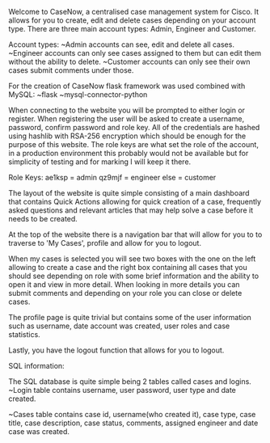 Welcome to CaseNow, a centralised case management system for Cisco. It allows for you to create, edit and delete cases depending on your account type. There are three main account types: Admin, Engineer and Customer. 

Account types:
~Admin accounts can see, edit and delete all cases.
~Engineer accounts can only see cases assigned to them but can edit them without the ability to delete.
~Customer accounts can only see their own cases submit comments under those.

For the creation of CaseNow flask framework was used combined with MySQL:
~flask
~mysql-connector-python

When connecting to the website you will be prompted to either login or register. When registering the user will be asked to create a username, password, confirm password and role key. All of the credentials are hashed using hashlib with RSA-256 encryption which should be enough for the purpose of this website. The role keys are what set the role of the account, in a production environment this probably would not be available but for simplicity of testing and for marking I will keep it there.

Role Keys:
ae1ksp = admin
qz9mjf = engineer
else = customer

The layout of the website is quite simple consisting of a main dashboard that contains Quick Actions allowing for quick creation of a case, frequently asked questions and relevant articles that may help solve a case before it needs to be created.

At the top of the website there is a navigation bar that will allow for you to to traverse to 'My Cases', profile and allow for you to logout.

When my cases is selected you will see two boxes with the one on the left allowing to create a case and the right box containing all cases that you should see depending on role with some brief information and the ability to open it and view in more detail. When looking in more details you can submit comments and depending on your role you can close or delete cases.

The profile page is quite trivial but contains some of the user information such as username, date account was created, user roles and case statistics.

Lastly, you have the logout function that allows for you to logout.

SQL information:

The SQL database is quite simple being 2 tables called cases and logins.
~Login table contains username, user password, user type and date created.

~Cases table contains case id, username(who created it), case type, case title, case description, case status, comments, assigned engineer and date case was created.
